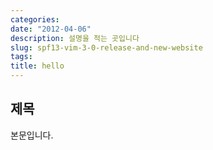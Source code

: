 ```yaml
---
categories:
date: "2012-04-06"
description: 설명을 적는 곳입니다
slug: spf13-vim-3-0-release-and-new-website
tags:
title: hello
---
```


## 제목

본문입니다.
